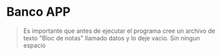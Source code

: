 # Banco APP

> Es importante que antes de ejecutar el programa
> cree un archivo de texto "Bloc de notas"
> llamado datos y lo deje vacio. Sin ningun espacio
